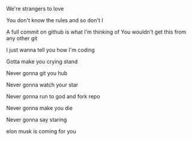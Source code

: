 We're strangers to love

You don't know the rules and so don't I

A full commit on github is what I'm thinking of
You wouldn't get this from any other git

I just wanna tell you how I'm coding

Gotta make you crying stand

Never gonna git you hub

Never gonna watch your star

Never gonna run to god and fork repo

Never gonna make you die

Never gonna say staring

elon musk is coming for you

